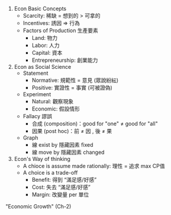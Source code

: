 1. Econ Basic Concepts
	- Scarcity: 稀缺 = 想到的 > 可拿的
	- Incentives: 誘因 => 行為
	- Factors of Production 生產要素
		- Land: 物力
		- Labor: 人力
		- Capital: 資本
		- Entrepreneurship: 創業能力
2. Econ as Social Science
	- Statement
		- Normative: 規範性 = 意見 (眾說紛紜)
		- Positive: 實證性 = 事實 (可被證偽)
	- Experiment
		- Natural: 觀察現象
		- Economic: 假設情形
	- Fallacy 謬誤
		- 合成 (composition)：good for "one" $\neq$ good for "all"
		- 因果 (post hoc)：前 $\neq$ 因 , 後 $\neq$ 果
	- Graph
		- 線 exist by 隱藏因素 fixed
		- 線 move by 隱藏因素 changed
3. Econ's Way of thinking
	- A chioce is assume made rationally: 理性 = 追求 max CP值
	- A choice is a trade-off 
		- Benefit: 得到 “滿足感/好感”
		- Cost:    失去 “滿足感/好感”
		- Margin:  改變量 per 單位


"Economic Growth" (Ch-2)